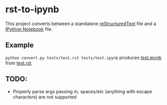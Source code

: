 
# rst-to-ipynb
This project converts between a standalone
[reStructuredText](http://docutils.sourceforge.net/rst.html) file
and a [IPython Notebook](http://ipython.org/notebook.html) file.

## Example
`python convert.py tests/test.rst tests/test.ipynb` produces [test.ipynb] from
[test.rst].

[test.rst]:https://github.com/scottsievert/rst-to-ipynb/blob/master/tests/test.rst
[test.ipynb]:http://nbviewer.ipython.org/github/scottsievert/rst-to-ipynb/blob/master/tests/test.ipynb

## TODO:
* Properly parse args passing in; spaces/etc (anything with escape characters)
  are not supported
